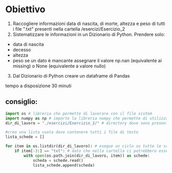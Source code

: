 # Obiettivo
1. Raccogliere informazioni data di nascita, di morte, altezza e peso di tutti i file ".txt" presenti nella cartella /esercizi/Esercizio_2
2. Sistematizzare le informazioni in un Dizionario di Python. Prendere solo:
  * data di nascita
  * decesso
  * altezza
  * peso
  se un dato è mancante assegnare il valore np.nan (equivalente ai missing) o None (equivalente a valore nullo)
3. Dal Dizionario di Python creare un dataframe di Pandas

tempo a disposizione 30 minuti 

## consiglio: 
```python
import os # libreria che permette di lavorare con il file sistem
import numpy as np # importo la libreria numpy che permette di utilizzare il tipo di dato "missing
dir_di_lavoro = "./esercizi/Esercizio_2/" # directory dove sono presenti i file

#creo una lista vuota dove contenere tutti i file di testo
lista_schede = []

for item in os.listdir(dir_di_lavoro): # esegue un ciclo su tutte le schede presenti 
    if item[-3:] == "txt": # dato che nella cartella ci potrebbero essere altri file, esegue le operazioni solo su quelle che terminano per "txt"
        with open(os.path.join(dir_di_lavoro, item)) as schede:
            scheda = schede.read()
            lista_schede.append(scheda)
```
